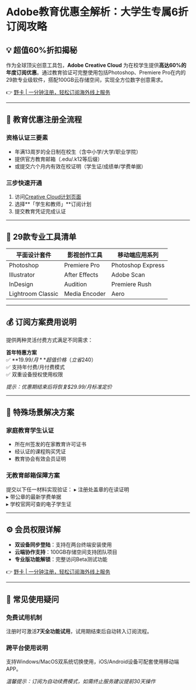 # Adobe教育优惠全解析：大学生专属6折订阅攻略

## 💡 超值60%折扣揭秘
作为全球顶尖创意工具包，**Adobe Creative Cloud** 为在校学生提供**高达60%的年度订阅优惠**。通过教育验证可完整使用包括Photoshop、Premiere Pro在内的29款专业级软件，搭配100GB云存储空间，实现全方位数字创意需求。

👉 [野卡 | 一分钟注册，轻松订阅海外线上服务](https://bbtdd.com/yeka)

---

## 📝 教育优惠注册全流程
### 资格认证三要素
- 年满13周岁的全日制在校生（含中小学/大学/职业学院）
- 提供官方教育邮箱（.edu/.k12等后缀）
- 或提交六个月内有效在校证明（学生证/成绩单/学费单据）

### 三步快速开通
1. 访问[Creative Cloud计划页面](https://www.adobe.com/)
2. 选择**「学生和教师」**订阅计划
3. 提交教育凭证完成认证

---

## 🎨 29款专业工具清单
| 平面设计套件       | 影视创作工具      | 移动端应用系列     |
|---------------------|-------------------|--------------------|
| Photoshop           | Premiere Pro      | Photoshop Express  |
| Illustrator         | After Effects     | Adobe Scan         |  
| InDesign            | Audition          | Premiere Rush      |
| Lightroom Classic   | Media Encoder     | Aero               |

---

## 💰 订阅方案费用说明
提供两种灵活付费方式满足不同需求：

**首年特惠方案**  
✅ **$19.99/月** 超值价格（立省$240）  
✅ 支持年付费/月付费模式  
✅ 双重设备授权使用权限  

*提示：优惠期结束后将恢复$29.99/月标准定价*

---

## 📑 特殊场景解决方案
### 家庭教育学生认证
- 所在州签发的在家教育许可证书
- 经认证的课程购买凭证
- 教育协会有效会员证明

### 无教育邮箱保障方案
提交以下任一材料实现验证：
▸ 注册处盖章的在读证明  
▸ 带公章的最新学费单据  
▸ 学校官网可查的电子学生证  

---

## ⚙️ 会员权限详解
- **双设备同步登陆**：支持在两台终端安装使用
- **云端协作支持**：100GB存储空间支持团队项目
- **专业版功能解锁**：完整访问Beta测试功能

👉 [野卡 | 一分钟注册，轻松订阅海外线上服务](https://bbtdd.com/yeka)

---

## 🔄 常见使用疑问
### 免费试用机制
注册时可激活**7天全功能试用**，试用期结束后自动转入订阅流程。

### 跨平台使用说明
支持Windows/MacOS双系统切换使用，iOS/Android设备可配套使用移动端APP。

*温馨提示：订阅为自动续费模式，如需终止服务建议提前30天操作*